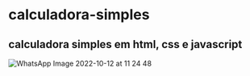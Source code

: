 # calculadora-simples
## calculadora simples em html, css e javascript

![WhatsApp Image 2022-10-12 at 11 24 48](https://user-images.githubusercontent.com/84939122/195385049-e64b14d9-f992-47ac-b23a-96c7c6794fcc.jpeg)


